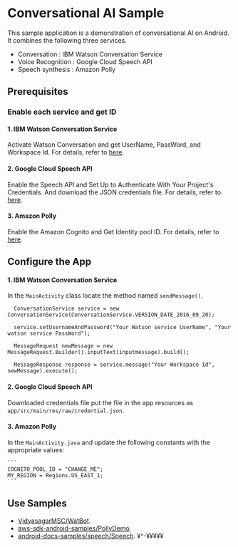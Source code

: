 # Conversational AI Sample
This sample application is a demonstration of conversational AI on Android. It combines the following three services.
* Conversation : IBM Watson Conversation Service
* Voice Recognition : Google Cloud Speech API
* Speech synthesis : Amazon Polly

## Prerequisites

### Enable each service and get ID

#### 1. IBM Watson Conversation Service
Activate Watson Conversation and get UserName, PassWord, and Workspace Id.
For details, refer to [here](https://github.com/VidyasagarMSC/WatBot).

#### 2. Google Cloud Speech API
Enable the Speech API and Set Up to Authenticate With Your Project's Credentials.   And download the JSON credentials file.
For details, refer to [here](https://github.com/GoogleCloudPlatform/android-docs-samples/blob/master/speech/Speech/README.md).

#### 3. Amazon Polly
Enable the Amazon Cognito and Get Identity pool ID.
For details, refer to [here](https://github.com/awslabs/aws-sdk-android-samples/tree/master/PollyDemo).
## Configure the App
#### 1. IBM Watson Conversation Service
In the `MainActivity` class locate the method named `sendMessage()`.

 ```
   ConversationService service = new ConversationService(ConversationService.VERSION_DATE_2016_09_20);

   service.setUsernameAndPassword("Your Watson service UserName", "Your watson service PassWord");

   MessageRequest newMessage = new MessageRequest.Builder().inputText(inputmessage).build();

   MessageResponse response = service.message("Your Workspace Id", newMessage).execute();
 ```

#### 2. Google Cloud Speech API
Downloaded credentials file put the file in the app
resources as `app/src/main/res/raw/credential.json`.

#### 3. Amazon Polly
In the `MainActivity.java` and update the following constants with the appropriate values:

    ```
    COGNITO_POOL_ID = "CHANGE_ME";
    MY_REGION = Regions.US_EAST_1;
    ```
## Use Samples
* [VidyasagarMSC/WatBot](https://github.com/VidyasagarMSC/WatBot).
* [aws-sdk-android-samples/PollyDemo](https://github.com/awslabs/aws-sdk-android-samples/tree/master/PollyDemo).
* [android-docs-samples/speech/Speech](https://github.com/GoogleCloudPlatform/android-docs-samples/blob/master/speech/Speech/README.md).
¥^-¥¥¥¥¥



